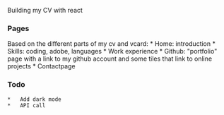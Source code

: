 Building my CV with react

### Pages
Based on the different parts of my cv and vcard:
    *   Home: introduction
    *   Skills: coding, adobe, languages
    *   Work experience
    *   Github: "portfolio" page with a link to my github account and some tiles that link to online projects
    *   Contactpage

### Todo
    *   Add dark mode
    *   API call